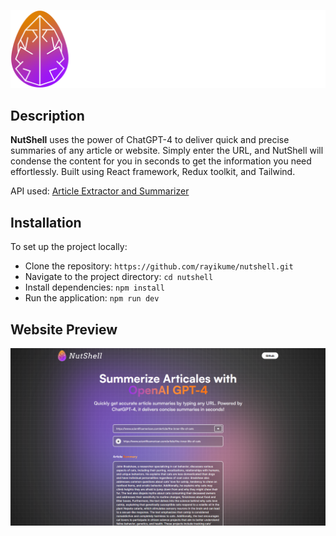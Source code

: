 ![nutshell_logo.png](https://github.com/rayikume/nutshell/blob/3101a64d7c719c775047594a1b4ba0cbddc441e5/src/assets/nutshell.png?raw=true)

## Description

**NutShell** uses the power of ChatGPT-4 to deliver quick and precise summaries of any article or website. Simply enter the URL, and NutShell will condense the content for you in seconds to get the information you need effortlessly. Built using React framework, Redux toolkit, and Tailwind.

API used: [Article Extractor and Summarizer](https://rapidapi.com/restyler/api/article-extractor-and-summarizer?utm_source=youtube.com%2FJavaScriptMastery&utm_medium=referral&utm_campaign=DevRel)

## Installation

To set up the project locally:

- Clone the repository: `https://github.com/rayikume/nutshell.git`
- Navigate to the project directory: `cd nutshell`
- Install dependencies: `npm install`
- Run the application: `npm run dev`

## Website Preview
![webscreenshot.png](https://github.com/rayikume/nutshell/blob/3101a64d7c719c775047594a1b4ba0cbddc441e5/public/screenshotweb.png?raw=true)
